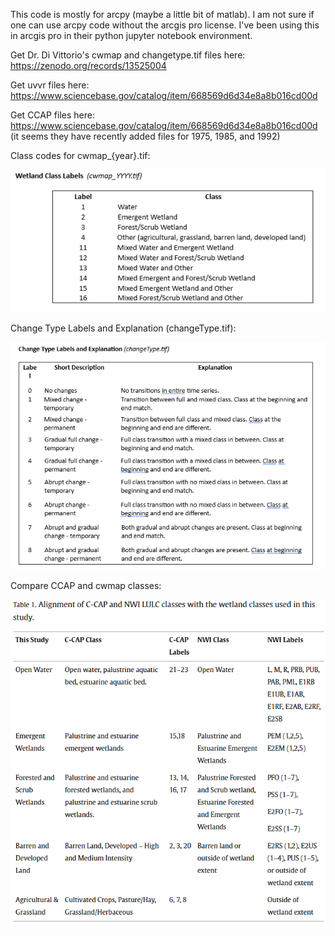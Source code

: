 This code is mostly for arcpy (maybe a little bit of matlab). I am not sure if one can use arcpy code without the arcgis pro license. I've been using this in arcgis pro in their python jupyter notebook environment. 

Get Dr. Di Vittorio's cwmap and changetype.tif files here: https://zenodo.org/records/13525004

Get uvvr files here: https://www.sciencebase.gov/catalog/item/668569d6d34e8a8b016cd00d

Get CCAP files here: https://www.sciencebase.gov/catalog/item/668569d6d34e8a8b016cd00d (it seems they have recently added files for 1975, 1985, and 1992)

Class codes for cwmap_{year}.tif:

![cwmapclasslabels](pictures/cwmapClassLabels.png)




Change Type Labels and Explanation (changeType.tif):

![changetypelabels](pictures/changeTypeLabels.png)


Compare CCAP and cwmap classes:

![ccap and cwmap class comparisons](pictures/CCAPandcwmapclasscomparisions.png)

